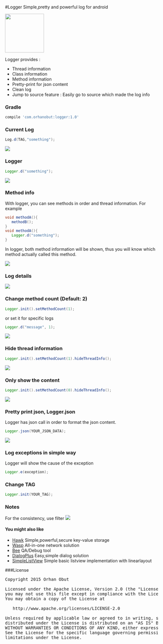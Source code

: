 #Logger
Simple,pretty and powerful log for android

<img src='https://github.com/orhanobut/logger/blob/master/images/logger-logo.png' width='128' height='128'/>

Logger provides :
- Thread information
- Class information
- Method information
- Pretty-print for json content
- Clean log
- Jump to source feature : Easily go to source which made the log info

### Gradle
```groovy
compile 'com.orhanobut:logger:1.0'
```

### Current Log
```java
Log.d(TAG,"something");
```

<img src='https://github.com/orhanobut/logger/blob/master/images/current-log.png'/>


### Logger
```java
Logger.d("something");
```

<img src='https://github.com/orhanobut/logger/blob/master/images/logger-log.png'/>

### Method info
With logger, you can see methods in order and thread information. For example
```java
void methodA(){
   methodB();
}
void methodA(){
   Logger.d("something");
}
```
In logger, both method information will be shown, thus you will know which method actually called this method.

<img src='https://github.com/orhanobut/logger/blob/master/images/two-method-with-thread-desc.png'/>

### Log details
<img src='https://github.com/orhanobut/logger/blob/master/images/description.png'/>

### Change method count (Default: 2)
```java
Logger.init().setMethodCount(1);
```
or set it for specific logs
```java
Logger.d("message", 1);
```

<img src='https://github.com/orhanobut/logger/blob/master/images/one-method-with-thread.png'/>


### Hide thread information
```java
Logger.init().setMethodCount(1).hideThreadInfo();
```

<img src='https://github.com/orhanobut/logger/blob/master/images/one-method-no-header.png'/>

### Only show the content
```java
Logger.init().setMethodCount(0).hideThreadInfo();
```

<img src='https://github.com/orhanobut/logger/blob/master/images/just-content.png'/>

### Pretty print json, Logger.json
Logger has json call in order to format the json content.
```java
Logger.json(YOUR_JSON_DATA);
```

<img src='https://github.com/orhanobut/logger/blob/master/images/json-log.png'/>

### Log exceptions in simple way
Logger will show the cause of the exception
```java
Logger.e(exception);
```

### Change TAG
```java
Logger.init(YOUR_TAG);
```

### Notes
For the consistency, use filter
<img src='https://github.com/orhanobut/logger/blob/master/images/filter.png'/>


#### You might also like
- [Hawk](https://github.com/orhanobut/hawk) Simple,powerful,secure key-value storage
- [Wasp](https://github.com/orhanobut/wasp) All-in-one network solution
- [Bee](https://github.com/orhanobut/bee) QA/Debug tool
- [DialogPlus](https://github.com/orhanobut/dialogplus) Easy,simple dialog solution
- [SimpleListView](https://github.com/orhanobut/simplelistview) Simple basic listview implementation with linearlayout

###License
<pre>
Copyright 2015 Orhan Obut

Licensed under the Apache License, Version 2.0 (the "License");
you may not use this file except in compliance with the License.
You may obtain a copy of the License at

   http://www.apache.org/licenses/LICENSE-2.0

Unless required by applicable law or agreed to in writing, software
distributed under the License is distributed on an "AS IS" BASIS,
WITHOUT WARRANTIES OR CONDITIONS OF ANY KIND, either express or implied.
See the License for the specific language governing permissions and
limitations under the License.
</pre>
